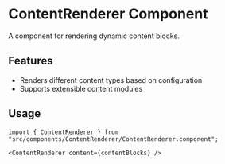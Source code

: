 # ContentRenderer Component

A component for rendering dynamic content blocks.

## Features
- Renders different content types based on configuration
- Supports extensible content modules

## Usage
```tsx
import { ContentRenderer } from "src/components/ContentRenderer/ContentRenderer.component";

<ContentRenderer content={contentBlocks} />
``` 